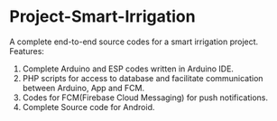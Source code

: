 # Project-Smart-Irrigation
A complete end-to-end source codes for a smart irrigation project. <br/>
Features: 
1) Complete Arduino and ESP codes written in Arduino IDE. 
2) PHP scripts for access to database and facilitate communication between Arduino, App and FCM. 
3) Codes for FCM(Firebase Cloud Messaging) for push notifications. 
4) Complete Source code for Android.
